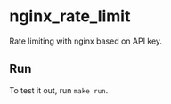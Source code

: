 # nginx_rate_limit
Rate limiting with nginx based on API key.

## Run

To test it out, run `make run`.
